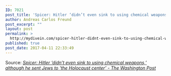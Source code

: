 ```yaml
---
ID: 7021
post_title: 'Spicer: Hitler ‘didn’t even sink to using chemical weapons,’ although he sent Jews to ‘the Holocaust center’ &#8211; The Washington Post'
author: Andreas Carlos Freund
post_excerpt: ""
layout: post
permalink: >
  http://mydivein.com/spicer-hitler-didnt-even-sink-to-using-chemical-weapons-although-he-sent-jews-to-the-holocaust-center-the-washington-post/
published: true
post_date: 2017-04-11 22:33:49
---
```

Source: <em><a href="https://www.washingtonpost.com/news/post-politics/wp/2017/04/11/spicer-hitler-didnt-even-sink-to-using-chemical-weapons-although-he-sent-jews-to-the-holocaust-center/?hpid=hp_hp-top-table-main_hitler-430pm%3Ahomepage%2Fstory&amp;utm_term=.f51e4d22f2d9">Spicer: Hitler ‘didn’t even sink to using chemical weapons,’ although he sent Jews to ‘the Holocaust center’ - The Washington Post</a></em>